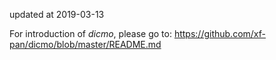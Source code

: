 updated at 2019-03-13  

For introduction of *dicmo*, please go to: https://github.com/xf-pan/dicmo/blob/master/README.md
